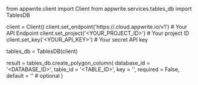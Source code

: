 from appwrite.client import Client
from appwrite.services.tables_db import TablesDB

client = Client()
client.set_endpoint('https://<REGION>.cloud.appwrite.io/v1') # Your API Endpoint
client.set_project('<YOUR_PROJECT_ID>') # Your project ID
client.set_key('<YOUR_API_KEY>') # Your secret API key

tables_db = TablesDB(client)

result = tables_db.create_polygon_column(
    database_id = '<DATABASE_ID>',
    table_id = '<TABLE_ID>',
    key = '',
    required = False,
    default = '' # optional
)
